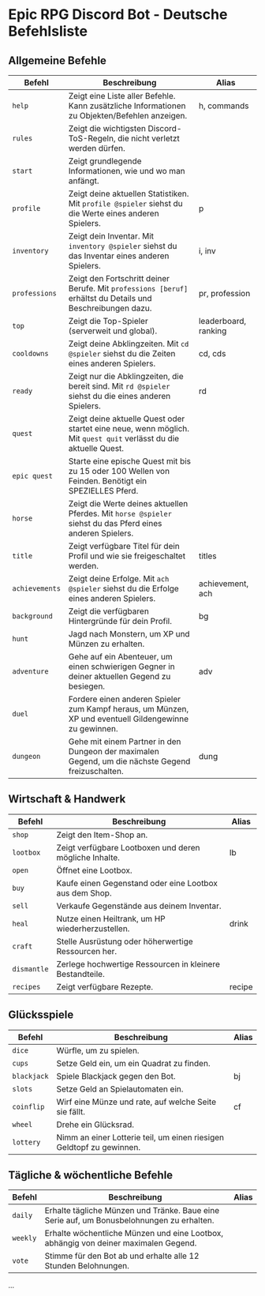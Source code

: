 # Epic RPG Discord Bot - Deutsche Befehlsliste

## Allgemeine Befehle
| **Befehl**       | **Beschreibung**                                                                                                    | **Alias**         |
|-------------------|--------------------------------------------------------------------------------------------------------------------|-------------------|
| `help`           | Zeigt eine Liste aller Befehle. Kann zusätzliche Informationen zu Objekten/Befehlen anzeigen.                      | h, commands       |
| `rules`          | Zeigt die wichtigsten Discord-ToS-Regeln, die nicht verletzt werden dürfen.                                        |                   |
| `start`          | Zeigt grundlegende Informationen, wie und wo man anfängt.                                                         |                   |
| `profile`        | Zeigt deine aktuellen Statistiken. Mit `profile @spieler` siehst du die Werte eines anderen Spielers.              | p                 |
| `inventory`      | Zeigt dein Inventar. Mit `inventory @spieler` siehst du das Inventar eines anderen Spielers.                       | i, inv            |
| `professions`    | Zeigt den Fortschritt deiner Berufe. Mit `professions [beruf]` erhältst du Details und Beschreibungen dazu.         | pr, profession    |
| `top`            | Zeigt die Top-Spieler (serverweit und global).                                                                    | leaderboard, ranking |
| `cooldowns`      | Zeigt deine Abklingzeiten. Mit `cd @spieler` siehst du die Zeiten eines anderen Spielers.                          | cd, cds           |
| `ready`          | Zeigt nur die Abklingzeiten, die bereit sind. Mit `rd @spieler` siehst du die eines anderen Spielers.              | rd                |
| `quest`          | Zeigt deine aktuelle Quest oder startet eine neue, wenn möglich. Mit `quest quit` verlässt du die aktuelle Quest. |                   |
| `epic quest`     | Starte eine epische Quest mit bis zu 15 oder 100 Wellen von Feinden. Benötigt ein SPEZIELLES Pferd.               |                   |
| `horse`          | Zeigt die Werte deines aktuellen Pferdes. Mit `horse @spieler` siehst du das Pferd eines anderen Spielers.         |                   |
| `title`          | Zeigt verfügbare Titel für dein Profil und wie sie freigeschaltet werden.                                         | titles            |
| `achievements`   | Zeigt deine Erfolge. Mit `ach @spieler` siehst du die Erfolge eines anderen Spielers.                             | achievement, ach  |
| `background`     | Zeigt die verfügbaren Hintergründe für dein Profil.                                                               | bg                |
| `hunt`           | Jagd nach Monstern, um XP und Münzen zu erhalten.                                                                |                   |
| `adventure`      | Gehe auf ein Abenteuer, um einen schwierigen Gegner in deiner aktuellen Gegend zu besiegen.                      | adv               |
| `duel`           | Fordere einen anderen Spieler zum Kampf heraus, um Münzen, XP und eventuell Gildengewinne zu gewinnen.           |                   |
| `dungeon`        | Gehe mit einem Partner in den Dungeon der maximalen Gegend, um die nächste Gegend freizuschalten.                 | dung              |

## Wirtschaft & Handwerk
| **Befehl**       | **Beschreibung**                                                                                                    | **Alias**         |
|-------------------|--------------------------------------------------------------------------------------------------------------------|-------------------|
| `shop`           | Zeigt den Item-Shop an.                                                                                           |                   |
| `lootbox`        | Zeigt verfügbare Lootboxen und deren mögliche Inhalte.                                                            | lb                |
| `open`           | Öffnet eine Lootbox.                                                                                              |                   |
| `buy`            | Kaufe einen Gegenstand oder eine Lootbox aus dem Shop.                                                           |                   |
| `sell`           | Verkaufe Gegenstände aus deinem Inventar.                                                                        |                   |
| `heal`           | Nutze einen Heiltrank, um HP wiederherzustellen.                                                                 | drink             |
| `craft`          | Stelle Ausrüstung oder höherwertige Ressourcen her.                                                              |                   |
| `dismantle`      | Zerlege hochwertige Ressourcen in kleinere Bestandteile.                                                         |                   |
| `recipes`        | Zeigt verfügbare Rezepte.                                                                                        | recipe            |

## Glücksspiele
| **Befehl**       | **Beschreibung**                                                                                                    | **Alias**         |
|-------------------|--------------------------------------------------------------------------------------------------------------------|-------------------|
| `dice`           | Würfle, um zu spielen.                                                                                           |                   |
| `cups`           | Setze Geld ein, um ein Quadrat zu finden.                                                                        |                   |
| `blackjack`      | Spiele Blackjack gegen den Bot.                                                                                  | bj                |
| `slots`          | Setze Geld an Spielautomaten ein.                                                                                |                   |
| `coinflip`       | Wirf eine Münze und rate, auf welche Seite sie fällt.                                                            | cf                |
| `wheel`          | Drehe ein Glücksrad.                                                                                            |                   |
| `lottery`        | Nimm an einer Lotterie teil, um einen riesigen Geldtopf zu gewinnen.                                             |                   |

## Tägliche & wöchentliche Befehle
| **Befehl**       | **Beschreibung**                                                                                                    | **Alias**         |
|-------------------|--------------------------------------------------------------------------------------------------------------------|-------------------|
| `daily`          | Erhalte tägliche Münzen und Tränke. Baue eine Serie auf, um Bonusbelohnungen zu erhalten.                         |                   |
| `weekly`         | Erhalte wöchentliche Münzen und eine Lootbox, abhängig von deiner maximalen Gegend.                               |                   |
| `vote`           | Stimme für den Bot ab und erhalte alle 12 Stunden Belohnungen.                                                   |                   |

...
